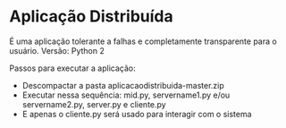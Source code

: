 # Aplicação Distribuída
É uma aplicação tolerante a falhas e completamente transparente para o usuário.
Versão: Python 2

Passos para executar a aplicação:
- Descompactar a pasta aplicacaodistribuida-master.zip
- Executar nessa sequência: mid.py, servername1.py e/ou servername2.py, server.py e cliente.py
- E apenas o cliente.py será usado para interagir com o sistema
